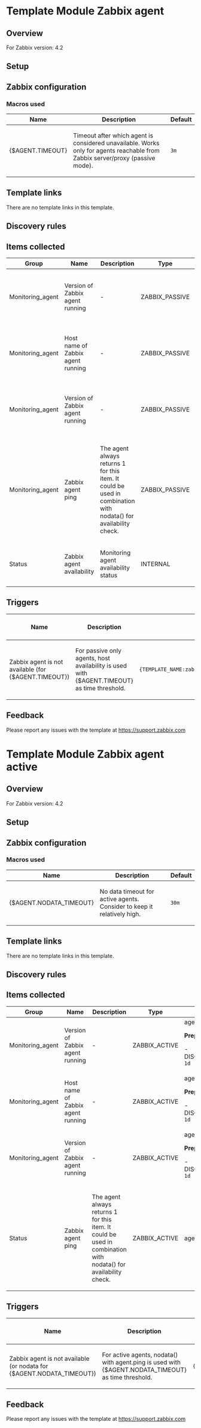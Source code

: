 
# Template Module Zabbix agent

## Overview

For Zabbix version: 4.2  

## Setup


## Zabbix configuration


### Macros used

|Name|Description|Default|
|----|-----------|-------|
|{$AGENT.TIMEOUT}|<p>Timeout after which agent is considered unavailable. Works only for agents reachable from Zabbix server/proxy (passive mode).</p>|`3m`|

## Template links

There are no template links in this template.

## Discovery rules


## Items collected

|Group|Name|Description|Type|Key and additional info|
|-----|----|-----------|----|---------------------|
|Monitoring_agent|Version of Zabbix agent running|<p>-</p>|ZABBIX_PASSIVE|agent.version<p>**Preprocessing**:</p><p>- DISCARD_UNCHANGED_HEARTBEAT: `1d`</p>|
|Monitoring_agent|Host name of Zabbix agent running|<p>-</p>|ZABBIX_PASSIVE|agent.hostname<p>**Preprocessing**:</p><p>- DISCARD_UNCHANGED_HEARTBEAT: `1d`</p>|
|Monitoring_agent|Version of Zabbix agent running|<p>-</p>|ZABBIX_PASSIVE|agent.version<p>**Preprocessing**:</p><p>- DISCARD_UNCHANGED_HEARTBEAT: `1d`</p>|
|Monitoring_agent|Zabbix agent ping|<p>The agent always returns 1 for this item. It could be used in combination with nodata() for availability check.</p>|ZABBIX_PASSIVE|agent.ping|
|Status|Zabbix agent availability|<p>Monitoring agent availability status</p>|INTERNAL|zabbix[host,agent,available]|

## Triggers

|Name|Description|Expression|Severity|Dependencies and additional info|
|----|-----------|----|----|----|
|Zabbix agent is not available (for {$AGENT.TIMEOUT})|<p>For passive only agents, host availability is used with {$AGENT.TIMEOUT} as time threshold.</p>|`{TEMPLATE_NAME:zabbix[host,agent,available].max({$AGENT.TIMEOUT})}=0`|AVERAGE|<p>Manual close: YES</p>|

## Feedback

Please report any issues with the template at https://support.zabbix.com

# Template Module Zabbix agent active

## Overview

For Zabbix version: 4.2  

## Setup


## Zabbix configuration


### Macros used

|Name|Description|Default|
|----|-----------|-------|
|{$AGENT.NODATA_TIMEOUT}|<p>No data timeout for active agents. Consider to keep it relatively high.</p>|`30m`|

## Template links

There are no template links in this template.

## Discovery rules


## Items collected

|Group|Name|Description|Type|Key and additional info|
|-----|----|-----------|----|---------------------|
|Monitoring_agent|Version of Zabbix agent running|<p>-</p>|ZABBIX_ACTIVE|agent.version<p>**Preprocessing**:</p><p>- DISCARD_UNCHANGED_HEARTBEAT: `1d`</p>|
|Monitoring_agent|Host name of Zabbix agent running|<p>-</p>|ZABBIX_ACTIVE|agent.hostname<p>**Preprocessing**:</p><p>- DISCARD_UNCHANGED_HEARTBEAT: `1d`</p>|
|Monitoring_agent|Version of Zabbix agent running|<p>-</p>|ZABBIX_ACTIVE|agent.version<p>**Preprocessing**:</p><p>- DISCARD_UNCHANGED_HEARTBEAT: `1d`</p>|
|Status|Zabbix agent ping|<p>The agent always returns 1 for this item. It could be used in combination with nodata() for availability check.</p>|ZABBIX_ACTIVE|agent.ping|

## Triggers

|Name|Description|Expression|Severity|Dependencies and additional info|
|----|-----------|----|----|----|
|Zabbix agent is not available (or nodata for {$AGENT.NODATA_TIMEOUT})|<p>For active agents, nodata() with agent.ping is used with {$AGENT.NODATA_TIMEOUT} as time threshold.</p>|`{TEMPLATE_NAME:agent.ping.nodata({$AGENT.NODATA_TIMEOUT})}=1`|AVERAGE|<p>Manual close: YES</p>|

## Feedback

Please report any issues with the template at https://support.zabbix.com


